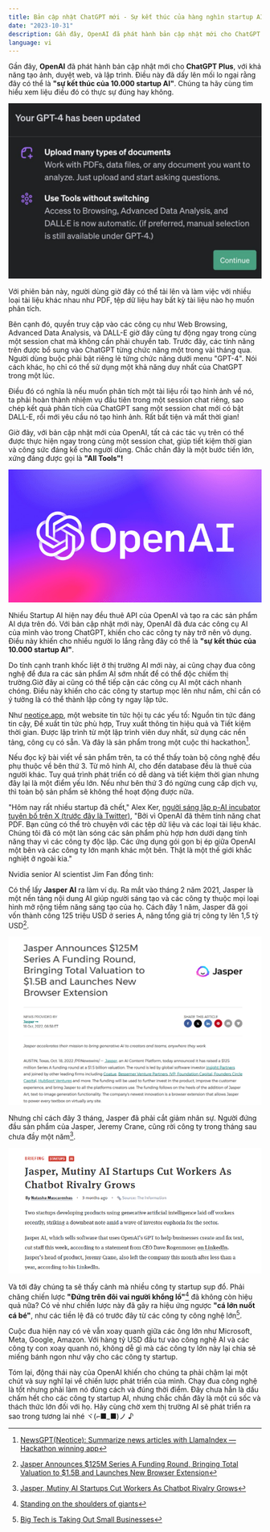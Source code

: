 ```yaml
---
title: Bản cập nhật ChatGPT mới - Sự kết thúc của hàng nghìn startup AI?
date: "2023-10-31"
description: Gần đây, OpenAI đã phát hành bản cập nhật mới cho ChatGPT Plus, với khả năng tạo ảnh, duyệt web, và lập trình. Điều này đã dấy lên mối lo ngại rằng đây có thể là "sự kết thúc của 10.000 startup AI". Chúng ta hãy cùng tìm hiểu xem liệu điều đó có thực sự đúng hay không.
language: vi
---
```


Gần đây, **OpenAI** đã phát hành bản cập nhật mới cho **ChatGPT Plus**, với khả năng tạo ảnh, duyệt web, và lập trình. Điều này đã dấy lên mối lo ngại rằng đây có thể là **"sự kết thúc của 10.000 startup AI"**. Chúng ta hãy cùng tìm hiểu xem liệu điều đó có thực sự đúng hay không.

![bản cập nhật của AI](./openaiupdate.jpg)

Với phiên bản này, người dùng giờ đây có thể tải lên và làm việc với nhiều loại tài liệu khác nhau như PDF, tệp dữ liệu hay bất kỳ tài liệu nào họ muốn phân tích.

Bên cạnh đó, quyền truy cập vào các công cụ như Web Browsing, Advanced Data Analysis, và DALL-E giờ đây cũng tự động ngay trong cùng một session chat mà không cần phải chuyển tab. Trước đây, các tính năng trên được bổ sung vào ChatGPT từng chức năng một trong vài tháng qua. Người dùng buộc phải bật riêng lẻ từng chức năng dưới menu "GPT-4". Nói cách khác, họ chỉ có thể sử dụng một khả năng duy nhất của ChatGPT trong một lúc.

Điều đó có nghĩa là nếu muốn phân tích một tài liệu rồi tạo hình ảnh về nó, ta phải hoàn thành nhiệm vụ đầu tiên trong một session chat riêng, sao chép kết quả phân tích của ChatGPT sang một session chat mới có bật DALL-E, rồi mới yêu cầu nó tạo hình ảnh. Rất bất tiện và mất thời gian!

Giờ đây, với bản cập nhật mới của OpenAI, tất cả các tác vụ trên có thể được thực hiện ngay trong cùng một session chat, giúp tiết kiệm thời gian và công sức đáng kể cho người dùng. Chắc chắn đây là một bước tiến lớn, xứng đáng được gọi là **"All Tools"!**

![Openai](./openai.jpg)

Nhiều Startup AI hiện nay đều thuê API của OpenAI và tạo ra các sản phẩm AI dựa trên đó. Với bản cập nhật mới này, OpenAI đã đưa các công cụ AI của mình vào trong ChatGPT, khiến cho các công ty này trở nên vô dụng. Điều này khiến cho nhiều người lo lắng rằng đây có thể là **"sự kết thúc của 10.000 startup AI"**.

Do tính cạnh tranh khốc liệt ở thị trường AI mới này, ai cũng chạy đua công nghệ để đưa ra các sản phẩm AI sớm nhất để có thể độc chiếm thị trường.Giờ đây ai cũng có thể tiếp cận các công cụ AI một cách nhanh chóng. Điều này khiến cho các công ty startup mọc lên như nấm, chỉ cần có ý tưởng là có thể thành lập công ty ngay lập tức.

Như [neotice.app](https://www.neotice.app/), một website tin tức hội tụ các yếu tố: Nguồn tin tức đáng tin cậy, Đề xuất tin tức phù hợp, Truy xuất thông tin hiệu quả và Tiết kiệm thời gian. Được lập trình từ một lập trình viên duy nhất, sử dụng các nền tảng, công cụ có sẵn. Và đây là sản phẩm trong một cuộc thi hackathon[^easystartup].

<StaticTweet id='1718706088743424388'/>

Nếu đọc kỹ bài viết về sản phẩm trên, ta có thể thấy toàn bộ công nghệ đều phụ thuộc về bên thứ 3. Từ mô hình AI, cho đến database đều là thuê của người khác. Tuy quá trình phát triển có dễ dàng và tiết kiệm thời gian nhưng đây lại là một điểm yếu lớn. Nếu như bên thứ 3 đó ngừng cung cấp dịch vụ, thì toàn bộ sản phẩm sẽ không thể hoạt động được nữa.

"Hôm nay rất nhiều startup đã chết," Alex Ker, [người sáng lập p-AI incubator tuyên bố trên X (trước đây là Twitter)](https://twitter.com/thealexker/status/1718445317559902371), "Bởi vì OpenAI đã thêm tính năng chat PDF. Bạn cũng có thể trò chuyện với các tệp dữ liệu và các loại tài liệu khác. Chúng tôi đã có một làn sóng các sản phẩm phù hợp hơn dưới dạng tính năng thay vì các công ty độc lập. Các ứng dụng gói gọn bị ép giữa OpenAI một bên và các công ty lớn mạnh khác một bên. Thật là một thế giới khắc nghiệt ở ngoài kia."

Nvidia senior AI scientist Jim Fan đồng tình:

<StaticTweet id='1718637140748505283'/>

Có thể lấy **Jasper AI** ra làm ví dụ. Ra mắt vào tháng 2 năm 2021, Jasper là một nền tảng nội dung AI giúp người sáng tạo và các công ty thuộc mọi loại hình mở rộng tiềm năng sáng tạo của họ. Cách đây 1 năm, Jasper đã gọi vốn thành công 125 triệu USD ở series A, nâng tổng giá trị công ty lên 1,5 tỷ USD[^jasperraise].

[^jasperraise]: [Jasper Announces \$125M Series A Funding Round, Bringing Total Valuation to \$1.5B and Launches New Browser Extension](https://www.prnewswire.com/news-releases/jasper-announces-125m-series-a-funding-round-bringing-total-valuation-to-1-5b-and-launches-new-browser-extension-301651733.html)

![Jasper raise](./jasperraise.png)

Nhưng chỉ cách đây 3 tháng, Jasper đã phải cắt giảm nhân sự. Người đứng đầu sản phẩm của Jasper, Jeremy Crane, cũng rời công ty trong tháng sau chưa đầy một năm[^jasperout].
[^jasperout]: [Jasper, Mutiny AI Startups Cut Workers As Chatbot Rivalry Grows](https://www.theinformation.com/briefings/jasper-mutiny-ai-startups-cut-workers-as-chatbot-rivalry-grows)

![Jasper layoff](./jasperout.png)

Và tới đây chúng ta sẽ thấy cảnh mà nhiều công ty startup sụp đổ. Phải chăng chiến lược **"Đứng trên đôi vai người khổng lồ"**[^stepongiant] đã không còn hiệu quả nữa? Có vẻ như chiến lược này đã gây ra hiệu ứng ngược **"cá lớn nuốt cá bé"**, như các tiền lệ đã có trước đây từ các công ty công nghệ lớn[^bigtech].

Cuộc đua hiện nay có vẻ vẫn xoay quanh giữa các ông lớn như Microsoft, Meta, Google, Amazon. Với hàng tỷ USD đầu tư vào công nghệ AI và các công ty con xoay quanh nó, không dễ gì mà các công ty lớn này lại chia sẻ miếng bánh ngon như vậy cho các công ty startup.

Tóm lại, động thái này của OpenAI khiến cho chúng ta phải chậm lại một chút và suy nghĩ lại về chiến lược phát triển của mình. Chạy đua công nghệ là tốt nhưng phải làm nó đúng cách và đúng thời điểm. Đây chưa hẳn là dấu chấm hết cho các công ty startup AI, nhưng chắc chắn đây là một cú sốc và thách thức lớn đối với họ. Hãy cùng chờ xem thị trường AI sẽ phát triển ra sao trong tương lai nhé ヾ(⌐■_■)ノ ♪

[^stepongiant]: [Standing on the shoulders of giants](https://en.wikipedia.org/wiki/Standing_on_the_shoulders_of_giants)
[^bigtech]: [Big Tech is Taking Out Small Businesses](https://www.business.org/business/big-tech-small-business/)
[^easystartup]: [NewsGPT(Neotice): Summarize news articles with LlamaIndex — Hackathon winning app](https://blog.llamaindex.ai/newsgpt-neotice-summarize-news-articles-with-llamaindex-hackathon-winning-app-9d7c8bcf9f11)
